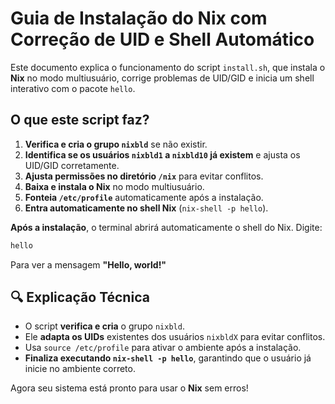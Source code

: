 # Guia de Instalação do Nix com Correção de UID e Shell Automático

Este documento explica o funcionamento do script `install.sh`, que instala o **Nix** no modo multiusuário, corrige problemas de UID/GID e inicia um shell interativo com o pacote `hello`.

## O que este script faz?

1. **Verifica e cria o grupo `nixbld`** se não existir.
2. **Identifica se os usuários `nixbld1` a `nixbld10` já existem** e ajusta os UID/GID corretamente.
3. **Ajusta permissões no diretório `/nix`** para evitar conflitos.
4. **Baixa e instala o Nix** no modo multiusuário.
5. **Fonteia `/etc/profile`** automaticamente após a instalação.
6. **Entra automaticamente no shell Nix** (`nix-shell -p hello`).

**Após a instalação**, o terminal abrirá automaticamente o shell do Nix. Digite:
   ```bash
   hello
   ```
   Para ver a mensagem **"Hello, world!"**

## 🔍 Explicação Técnica

- O script **verifica e cria** o grupo `nixbld`.
- Ele **adapta os UIDs** existentes dos usuários `nixbldX` para evitar conflitos.
- Usa `source /etc/profile` para ativar o ambiente após a instalação.
- **Finaliza executando `nix-shell -p hello`**, garantindo que o usuário já inicie no ambiente correto.

Agora seu sistema está pronto para usar o **Nix** sem erros!

